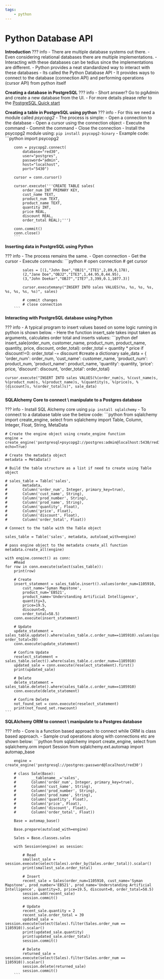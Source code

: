 ```yaml
---
tags:
    - python
---
```

# Python Database API

**Introduction**
??? info
    - There are multiple database systems out there. 
    - Even considering relational databases there are multiple implementations.
    - Interacting with these databases can be tedius since the implementations are different.
    - Python provides a neat standardized way to interact with these databases
    - Its called the Python Database API
    - It provides ways to connect to the database (connection API) and performing operations (cursor API) from python itself

**Creating a database in PostgreSQL**
??? info
    - Short answer? Go to pgAdmin and create a new database from the UI.
    - For more details please refer to the [PostgreSQL Quick start](postgre.md)

**Creating a table in PostgreSQL using python**
??? info
    - For this we need a module called *psycopg2*
    - The process is simple:
        - Open a connection to the database
        - Open a cursor using the connection object
        - Execute the command
        - Commit the command
        - Close the connection
    - Install the psycopg2 module using: `pip install psycopg2-binary`
    - Example code:
        ```python
        import psycopg2

        conn = psycopg2.connect(
            database="red30",
            user="postgres",
            password="admin",
            host="localhost",
            port="5430")

        cursor = conn.cursor()

        cursor.execute('''CREATE TABLE sales(
            order_num INT PRIMARY KEY,
            cust_name TEXT,
            product_num TEXT,
            product_name TEXT,
            quantity INT,
            price REAL,
            discount REAL,
            order_total REAL);''')

        conn.commit()
        conn.close()
        ```


**Inserting data in PostgreSQL using Python**

??? info
    - The process remains the same.
    - Open connection
    - Get the cursor
    - Execute commands:
        ```python
            # open connection
            # get cursor

            sales = [(1,"John Doe","OBJ1","ITE1",2,89,0,178),
            (2,"Jane Doe","OBJ2","ITE3",1,44.95,0,44.95),
            (3,"John Doekar","OBJ7","ITE7",3,399,0.1,1077.3)]

            cursor.executemany("INSERT INTO sales VALUES(%s, %s, %s, %s, %s, %s, %s, %s)", sales)

            # commit changes
            # close connection
        ```


**Interacting with PostgreSQL database using Python**

??? info
    - A typical program to insert values based on some logic running in python is shown below.
    - Here the function insert_sale takes input taken as arguments, calculates order total and inserts values:
    ```python
    def insert_sale(order_num, customer_name, product_num, product_name, quantity, price, discount, order_total):
    order_total = quantity * price
    if discount!=0:
        order_total -= discount
    #create a dictionary
    sale_data = {
        'order_num': order_num,
        'cust_name': customer_name,
        'product_num': product_num,
        'product_name': product_name,
        'quantity': quantity,
        'price': price,
        'discount': discount,
        'order_total': order_total}
    
    cursor.execute("INSERT INTO sales VALUES(%(order_num)s, %(cust_name)s, %(product_num)s, %(product_name)s, %(quantity)s, %(price)s, %(discount)s, %(order_total)s)", sale_data)
    ```


**SQLAlchemy Core to connect \ manipulate to a Postgres database**

??? info
    - Install SQL Alchemy core using `pip install sqlalchemy`
    - To connect to a database table use the below code:
    ```python
    from sqlalchemy import create_engine, select
    from sqlalchemy import Table, Column, Integer, Float, String, MetaData

    # Create the engine object using create_engine function
    engine = create_engine('postgresql+psycopg2://postgres:admin@localhost:5430/red30', 
	echo=True)

    # Create the metadata object
    metadata = MetaData()

    # Build the table structure as a list if need to create using Table object
    
    # sales_table = Table('sales', 
    #       metadata,  
    #       Column('order_num', Integer, primary_key=true),
    #       Column('cust_name', String),
    #       Column('prod_number', String),
    #       Column('prod_name', String),
    #       Column('quantity', Float),
    #       Column('price', Float),
    #       Column('discount', Float),
    #       Column('order_total', Float))

    # Connect to the table with the Table object

    sales_table = Table('sales', metadata, autoload_with=engine)

    # pass engine object to the metadata create_all function
    metadata.create_all(engine)

    with engine.connect() as conn:
        #Read
    for row in conn.execute(select(sales_table)):
        print(row)

        # Create
        insert_statement = sales_table.insert().values(order_num=1105910, 
            cust_name='Syman Mapstone', 
            product_num='EB521', 
            product_name='Understanding Artificial Intelligence', 
            quantity=3,
            price=19.5, 
            discount=0, 
            order_total=58.5)
        conn.execute(insert_statement)

        # Update
        update_statement = sales_table.update().where(sales_table.c.order_num==1105910).values(quantity=2, order_total=39)
        conn.execute(update_statement)

        # Confirm Update
        reselect_statement = sales_table.select().where(sales_table.c.order_num==1105910)
        updated_sale = conn.execute(reselect_statement).first()
        print(updated_sale)

        # Delete
        delete_statement = sales_table.delete().where(sales_table.c.order_num==1105910)
        conn.execute(delete_statement)

        # Confirm Delete
        not_found_set = conn.execute(reselect_statement)
        print(not_found_set.rowcount)
    ```


**SQLAlchemy ORM to connect \ manipulate to a Postgres database**

??? info
    - Core is a function based approach to connect while ORM is class based approach.
    - Sample crud operations along with connections etc are shown below:
        ```python
        from sqlalchemy import create_engine, select
        from sqlalchemy.orm import Session
        from sqlalchemy.ext.automap import automap_base

        engine = create_engine('postgresql://postgres:password@localhost/red30')

        # class Sale(Base):
        #       __tablename__='sales',
        #       Column('order_num', Integer, primary_key=true),
        #       Column('cust_name', String),
        #       Column('prod_number', String),
        #       Column('prod_name', String),
        #       Column('quantity', Float),
        #       Column('price', Float),
        #       Column('discount', Float),
        #       Column('order_total', Float))

        Base = automap_base()

        Base.prepare(autoload_with=engine)

        Sales = Base.classes.sales

        with Session(engine) as session:

            # Read
            smallest_sale = session.execute(select(Sales).order_by(Sales.order_total)).scalar()
            print(smallest_sale.order_total)

            # Insert
            recent_sale = Sales(order_num=1105910, cust_name='Syman Mapstone', prod_number='EB521', prod_name='Understanding Artificial Intelligence', quantity=3, price=19.5, discount=0, order_total=58.5)
            session.add(recent_sale)
            session.commit()

            # Update
            recent_sale.quantity = 2
            recent_sale.order_total = 39
            updated_sale = session.execute(select(Sales).filter(Sales.order_num == 1105910)).scalar()
            print(updated_sale.quantity)
            print(updated_sale.order_total)
            session.commit()

            # Delete
            returned_sale = session.execute(select(Sales).filter(Sales.order_num == 1105910)).scalar()
            session.delete(returned_sale)
            session.commit()
        ```
